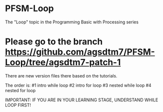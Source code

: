 # PFSM-Loop
The "Loop" topic in the Programming Basic with Processing series

# Please go to the branch https://github.com/agsdtm7/PFSM-Loop/tree/agsdtm7-patch-1
There are new version files there based on the tutorials.

The order is:
#1 intro while loop
#2 intro for loop
#3 nested while loop
#4 nested for loop

IMPORTANT: IF YOU ARE IN YOUR LEARNING STAGE, UNDERSTAND WHILE LOOP FIRST!
